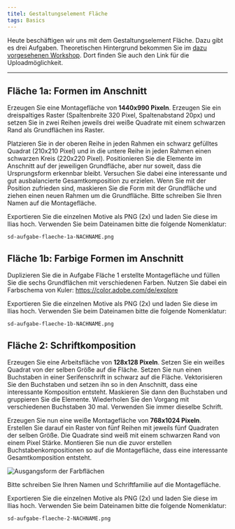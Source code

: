 ```yaml
---
titel: Gestaltungselement Fläche
tags: Basics
---
```


Heute beschäftigen wir uns mit dem Gestaltungselement Fläche. Dazu gibt es drei Aufgaben. Theoretischen Hintergrund bekommen Sie im [dazu vorgesehenen Workshop](/mi-bachelor-screendesign/lehrveranstaltungen/030-workshop-flaeche-form/). Dort finden Sie auch den Link für die Uploadmöglichkeit.

---

## Fläche 1a: Formen im Anschnitt

Erzeugen Sie eine Montagefläche von **1440x990 Pixeln**. Erzeugen Sie ein dreispaltiges Raster (Spaltenbreite 320 Pixel, Spaltenabstand 20px) und setzen Sie in zwei Reihen jeweils drei weiße Quadrate mit einem schwarzen Rand als Grundflächen ins Raster.

Platzieren Sie in der oberen Reihe in jeden Rahmen ein schwarz gefülltes Quadrat (210x210 Pixel) und in die untere Reihe in jeden Rahmen einen schwarzen Kreis (220x220 Pixel). Positionieren Sie die Elemente im Anschnitt auf der jeweiligen Grundfläche, aber nur soweit, dass die Ursprungsform erkennbar bleibt. Versuchen Sie dabei eine interessante und gut ausbalancierte Gesamtkomposition zu erzielen. Wenn Sie mit der Position zufrieden sind, maskieren Sie die Form mit der Grundfläche und ziehen einen neuen Rahmen um die Grundfläche. Bitte schreiben Sie Ihren Namen auf die Montagefläche.

Exportieren Sie die einzelnen Motive als PNG (2x) und laden Sie diese im Ilias hoch. Verwenden Sie beim Dateinamen bitte die folgende Nomenklatur: 

```sd-aufgabe-flaeche-1a-NACHNAME.png```

## Fläche 1b: Farbige Formen im Anschnitt

Duplizieren Sie die in Aufgabe Fläche 1 erstellte Montagefläche und füllen Sie die sechs Grundflächen mit verschiedenen Farben. Nutzen Sie dabei ein Farbschema von Kuler: https://color.adobe.com/de/explore

Exportieren Sie die einzelnen Motive als PNG (2x) und laden Sie diese im Ilias hoch. Verwenden Sie beim Dateinamen bitte die folgende Nomenklatur: 

```sd-aufgabe-flaeche-1b-NACHNAME.png```

## Fläche 2: Schriftkomposition

Erzeugen Sie eine Arbeitsfläche von **128x128 Pixeln**. Setzen Sie ein weißes Quadrat von der selben Größe auf die Fläche. Setzen Sie nun einen Buchstaben in einer Serifenschrift in schwarz auf die Fläche. Vektorisieren Sie den Buchstaben und setzen ihn so in den Anschnitt, dass eine interessante Komposition entsteht. Maskieren Sie dann den Buchstaben und gruppieren Sie die Elemente. Wiederholen Sie den Vorgang mit verschiedenen Buchstaben 30 mal. Verwenden Sie immer dieselbe Schrift.

Erzeugen Sie nun eine weiße Montagefläche von **768x1024 Pixeln**. Erstellen Sie darauf ein Raster von fünf Reihen mit jeweils fünf Quadraten der selben Größe. Die Quadrate sind weiß mit einem schwarzen Rand von einem Pixel Stärke. Montieren Sie nun die zuvor erstellen Buchstabenkompositionen so auf die Montagefläche, dass eine interessante Gesamtkomposition entsteht.

![Ausgangsform der Farbflächen](../../download/workshops/flaeche-form/beispiel-flaeche-2.png)

Bitte schreiben Sie Ihren Namen und Schriftfamilie auf die Montagefläche.

Exportieren Sie die einzelnen Motive als PNG (2x) und laden Sie diese im Ilias hoch. Verwenden Sie beim Dateinamen bitte die folgende Nomenklatur:  

```sd-aufgabe-flaeche-2-NACHNAME.png```
